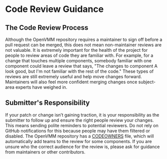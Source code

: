 # Code Review Guidance

## The Code Review Process

Although the OpenVMM repository requires a maintainer to sign off before a pull request can be merged, this does not mean non-maintainer reviews are not valuable. It is extremely important for the health of the project for people to review areas of code they are familiar with. For example, for a change that touches multiple components, somebody familiar with one component could leave a review that says, "The changes to component A look good, but I'm not familiar with the rest of the code." These types of reviews are still extremely useful and help move changes forward. Maintainers will also feel more confident merging changes once subject-area experts have weighed in.

## Submitter's Responsibility

If your patch or change isn’t gaining traction, it is your responsibility as the submitter to follow up and ensure the right people review your changes. This means sending polite reminders to potential reviewers. Do not rely on GitHub notifications for this because people may have them filtered or disabled. The OpenVMM repository has a [CODEOWNERS](https://docs.github.com/en/repositories/managing-your-repositorys-settings-and-features/customizing-your-repository/about-code-owners) file, which will automatically add teams to the review for some components. If you are unsure who the correct audience for the review is, please ask for guidance from maintainers or other contributors.

